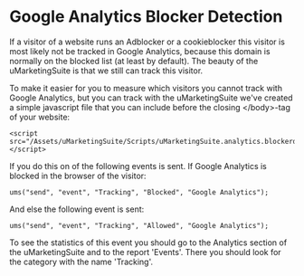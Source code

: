 # Google Analytics Blocker Detection

If a visitor of a website runs an Adblocker or a cookieblocker this visitor is most likely not be tracked in Google Analytics, because this domain is normally on the blocked list (at least by default). The beauty of the uMarketingSuite is that we still can track this visitor.

To make it easier for you to measure which visitors you cannot track with Google Analytics, but you can track with the uMarketingSuite we've created a simple javascript file that you can include before the closing &lt;/body&gt;-tag of your website:

    <script src="/Assets/uMarketingSuite/Scripts/uMarketingSuite.analytics.blockerdetection.js"></script>

If you do this on of the following events is sent. If Google Analytics is blocked in the browser of the visitor:

    ums("send", "event", "Tracking", "Blocked", "Google Analytics");

And else the following event is sent:

    ums("send", "event", "Tracking", "Allowed", "Google Analytics");

To see the statistics of this event you should go to the Analytics section of the uMarketingSuite and to the report 'Events'. There you should look for the category with the name 'Tracking'.

![]()
